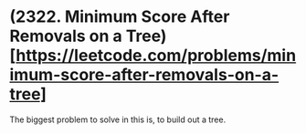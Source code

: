 # (2322. Minimum Score After Removals on a Tree)[https://leetcode.com/problems/minimum-score-after-removals-on-a-tree]

The biggest problem to solve in this is, to build out a tree. 